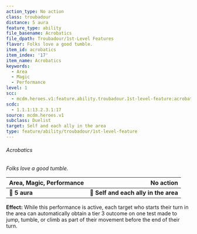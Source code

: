 ```yaml
---
action_type: No action
class: troubadour
distance: 5 aura
feature_type: ability
file_basename: Acrobatics
file_dpath: Troubadour/1st-Level Features
flavor: Folks love a good tumble.
item_id: acrobatics
item_index: '17'
item_name: Acrobatics
keywords:
  - Area
  - Magic
  - Performance
level: 1
scc:
  - mcdm.heroes.v1:feature.ability.troubadour.1st-level-feature:acrobatics
scdc:
  - 1.1.1:13.2.3.1:17
source: mcdm.heroes.v1
subclass: Duelist
target: Self and each ally in the area
type: feature/ability/troubadour/1st-level-feature
---
```


###### Acrobatics

*Folks love a good tumble.*

| **Area, Magic, Performance** |                         **No action** |
| ---------------------------- | ------------------------------------: |
| **📏 5 aura**                | **🎯 Self and each ally in the area** |

**Effect:** While this performance is active, each target who starts their turn in the area can automatically obtain a tier 3 outcome on one test made to jump, tumble, or climb as part of their movement before the end of their turn.

